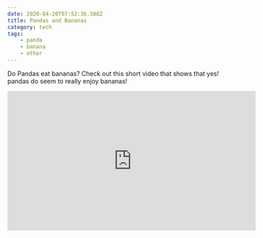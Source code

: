 ```yaml
---
date: 2020-04-20T07:52:36.588Z
title: Pandas and Bananas
category: tech
tags:
    - panda
    - banana
    - other
---
```


Do Pandas eat bananas? Check out this short video that shows that yes! pandas do
seem to really enjoy bananas!

<iframe width="560" height="315" src="https://www.youtube.com/embed/4SZl1r2O_bY" frameborder="0" allowfullscreen></iframe>